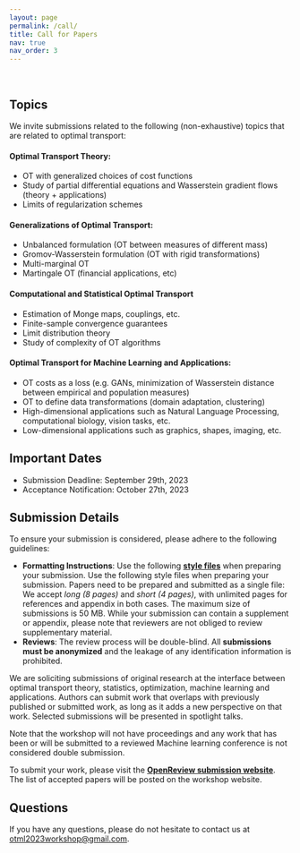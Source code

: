 ```yaml
---
layout: page
permalink: /call/
title: Call for Papers
nav: true
nav_order: 3
---
```


<br>

## Topics

We invite submissions related to the following (non-exhaustive) topics that are related to optimal transport:

#### Optimal Transport Theory:
* OT with generalized choices of cost functions
* Study of partial differential equations and Wasserstein gradient flows (theory + applications)
* Limits of regularization schemes  

#### Generalizations of Optimal Transport:
* Unbalanced formulation (OT between measures of different mass)
* Gromov-Wasserstein formulation (OT with rigid transformations)
* Multi-marginal OT 
* Martingale OT (financial applications, etc)

#### Computational and Statistical Optimal Transport
* Estimation of Monge maps, couplings, etc.
* Finite-sample convergence guarantees
* Limit distribution theory 
* Study of complexity of OT algorithms

#### Optimal Transport for Machine Learning and Applications:
* OT costs as a loss (e.g. GANs, minimization of Wasserstein distance between empirical and population measures)
* OT to define data transformations (domain adaptation, clustering)
* High-dimensional applications such as Natural Language Processing, computational biology, vision tasks, etc.
* Low-dimensional applications such as graphics, shapes, imaging, etc.


## Important Dates

*   Submission Deadline: September 29th, 2023
*   Acceptance Notification: October 27th, 2023


## Submission Details

To ensure your submission is considered, please adhere to the following guidelines:

*   **Formatting Instructions**: Use the following **[style files](/assets/files/neurips2023_otml.zip)** when preparing your submission. Use the following style files when preparing your submission. Papers need to be prepared and submitted as a single file: We accept *long (8 pages)* and *short (4 pages)*, with unlimited pages for references and appendix in both cases. The maximum size of submissions is 50 MB. While your submission can contain a supplement or appendix, please note that reviewers are not obliged to review supplementary material.
*   **Reviews**: The review process will be double-blind. All **submissions must be anonymized** and the leakage of any identification information is prohibited.

We are soliciting submissions of original research at the interface between optimal transport theory, statistics, optimization, 
machine learning and applications. Authors can submit work that overlaps with previously published or submitted work, as long as it adds a 
new perspective on that work. Selected submissions will be presented in spotlight talks.

Note that the workshop will not have proceedings and any work that has been or will be submitted to a reviewed Machine learning 
conference is not considered double submission.

To submit your work, please visit the **[OpenReview submission website](https://openreview.net/group?id=NeurIPS.cc/2023/Workshop/OTML)**. The list of accepted papers will be posted on the workshop website.


## Questions

If you have any questions, please do not hesitate to contact us at [otml2023workshop@gmail.com](mailto:otml2023workshop@gmail.com).
